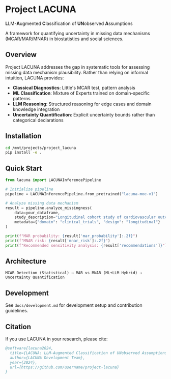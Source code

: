 # Project LACUNA

**L**LM-**A**ugmented **C**lassification of **UN**observed **A**ssumptions

A framework for quantifying uncertainty in missing data mechanisms (MCAR/MAR/MNAR) in biostatistics and social sciences.

## Overview

Project LACUNA addresses the gap in systematic tools for assessing missing data mechanism plausibility. Rather than relying on informal intuition, LACUNA provides:

- **Classical Diagnostics**: Little's MCAR test, pattern analysis
- **ML Classification**: Mixture of Experts trained on domain-specific patterns  
- **LLM Reasoning**: Structured reasoning for edge cases and domain knowledge integration
- **Uncertainty Quantification**: Explicit uncertainty bounds rather than categorical declarations

## Installation

```bash
cd /mnt/projects/project_lacuna
pip install -e .
```

## Quick Start

```python
from lacuna import LACUNAInferencePipeline

# Initialize pipeline
pipeline = LACUNAInferencePipeline.from_pretrained("lacuna-moe-v1")

# Analyze missing data mechanism
result = pipeline.analyze_missingness(
    data=your_dataframe,
    study_description="Longitudinal cohort study of cardiovascular outcomes",
    metadata={"domain": "clinical_trials", "design": "longitudinal"}
)

print(f"MAR probability: {result['mar_probability']:.2f}")
print(f"MNAR risk: {result['mnar_risk']:.2f}")
print(f"Recommended sensitivity analysis: {result['recommendations']}")
```

## Architecture

```
MCAR Detection (Statistical) → MAR vs MNAR (ML+LLM Hybrid) → Uncertainty Quantification
```

## Development

See `docs/development.md` for development setup and contribution guidelines.

## Citation

If you use LACUNA in your research, please cite:

```bibtex
@software{lacuna2024,
  title={LACUNA: LLM-Augmented Classification of UNobserved Assumptions},
  author={LACUNA Development Team},
  year={2024},
  url={https://github.com/username/project-lacuna}
}
```
